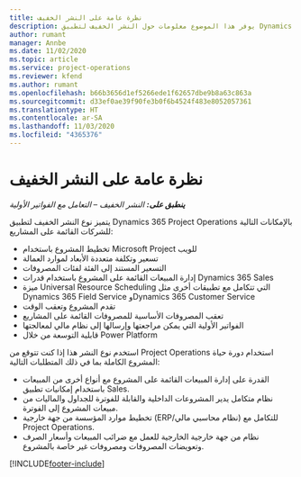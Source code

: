 ```yaml
---
title: نظرة عامة على النشر الخفيف
description: يوفر هذا الموضوع معلومات حول النشر الخفيف لتطبيق Dynamics 365 Project Operations.
author: rumant
manager: Annbe
ms.date: 11/02/2020
ms.topic: article
ms.service: project-operations
ms.reviewer: kfend
ms.author: rumant
ms.openlocfilehash: b66b3656d1ef5266ede1f62657dbe9b8a63c863a
ms.sourcegitcommit: d33ef0ae39f90fe3b0f6b4524f483e8052057361
ms.translationtype: HT
ms.contentlocale: ar-SA
ms.lasthandoff: 11/03/2020
ms.locfileid: "4365376"
---
```

# <a name="lite-deployment-overview"></a>نظرة عامة على النشر الخفيف

_**ينطبق على:** النشر الخفيف – التعامل مع الفواتير الأولية_

يتميز نوع النشر الخفيف لتطبيق Dynamics 365 Project Operations بالإمكانات التالية للشركات القائمة على المشاريع:

- تخطيط المشروع باستخدام Microsoft Project للويب
- تسعير وتكلفة متعددة الأبعاد لموارد العمالة
- التسعير المستند إلى الفئة لفئات المصروفات
- إدارة المبيعات القائمة على المشروع باستخدام قدرات Dynamics 365 Sales
- ميزة Universal Resource Scheduling التي تتكامل مع تطبيقات أخرى مثل Dynamics 365 Field Service وDynamics 365 Customer Service
- تقدم المشروع وتعقب الوقت
- تعقب المصروفات الأساسية للمصروفات القائمة على المشاريع
- الفواتير الأولية التي يمكن مراجعتها وإرسالها إلى نظام مالي لمعالجتها
- قابلية التوسعة من خلال Power Platform

استخدم نوع النشر هذا إذا كنت تتوقع من Project Operations استخدام دورة حياة المشروع الكاملة بما في ذلك المتطلبات التالية:

- القدرة على إدارة المبيعات القائمة على المشروع مع أنواع أخرى من المبيعات باستخدام إمكانيات تطبيق Sales.
- نظام متكامل يدير المشروعات الداخلية والقابلة للفوترة للجداول والماليات من مبيعات المشروع إلى الفوترة.
- تخطيط موارد المؤسسة من جهة خارجية (ERP/نظام محاسبي مالي) للتكامل مع Project Operations.
- نظام من جهة خارجية الخارجية للعمل مع ضرائب المبيعات وأسعار الصرف وتعويضات المصروفات ومصروفات غير خاصة بالمشروع.


[!INCLUDE[footer-include](../includes/footer-banner.md)]